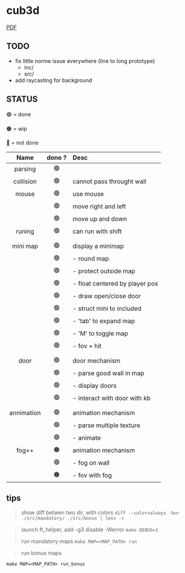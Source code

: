 # cub3d

[PDF](https://cdn.intra.42.fr/pdf/pdf/68043/en.subject.pdf)

## TODO

- fix little norme issue everywhere (line to long prototype)
  - inc/
  - src/
- add raycasting for background

## STATUS

:green_circle:	= done

:orange_circle:	= wip

:red_circle:	= not done

|Name      |done ?         | Desc                         |
|:--------:|:-------------:|:-----------------------------|
|parsing   |:green_circle: |                              |
|collision |:green_circle: |cannot pass throught wall     |
|mouse     |:green_circle: |use mouse                     |
|          |:green_circle: |move right and left           |
|          |:green_circle: |move up and down              |
|runing    |:green_circle: |can run with shift            |
|          |               |                              |
|mini map  |:green_circle: |display a minimap             |
|          |:green_circle: |- round map                   |
|          |:green_circle: |- protect outside map         |
|          |:green_circle: |- float centered by player pos|
|          |:green_circle: |- draw open/close door        |
|          |:green_circle: |- struct mini to included     |
|          |:green_circle: |- 'tab' to expand map         |
|          |:green_circle: |- 'M' to toggle map           |
|          |:green_circle: |- fov + hit                   |
|          |               |                              |
|door      |:green_circle: |door mechanism                |
|          |:green_circle: |- parse good wall in map      |
|          |:green_circle: |- display doors               |
|          |:green_circle: |- interact with door with kb  |
|          |               |                              |
|annimation|:green_circle: |animation mechanism           |
|          |:green_circle: |- parse multiple texture      |
|          |:green_circle: |- animate                     |
|fog++     |:orange_circle:|animation mechanism           |
|          |:green_circle: |- fog on wall                 |
|          |:orange_circle:|- fov with fog                |


## tips

> show diff betwen two dir, with colors
`diff --color=always -bur ./src/mandatory/ ./src/bonus | less -r`

> launch ft_helper, add -g3 disable -Werror
`make DEBUG=1`

> run mandatory maps
`make MAP=<MAP_PATH> run`

> run bonus maps

`make MAP=<MAP_PATH> run_bonus`
